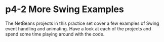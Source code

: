 # p4-2 More Swing Examples

The NetBeans projects in this practice set cover a few examples of Swing event handling and animating. Have a look at each of the projects and spend some time playing around with the code.
